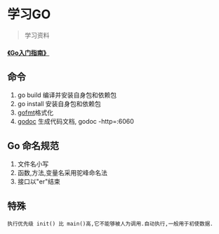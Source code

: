 # 学习GO

> 学习资料

#### [《Go入门指南》](https://github.com/yezihack/the-way-to-go_ZH_CN/blob/master/eBook/directory.md)


## 命令
1. go build 编译并安装自身包和依赖包
1. go install 安装自身包和依赖包
1. [gofmt](https://golang.org/cmd/gofmt/)格式化
1. [godoc](golang.org/cmd/godoc/) 生成代码文档, godoc -http=:6060

## Go 命名规范
1. 文件名小写
1. 函数,方法,变量名采用驼峰命名法
1. 接口以"er"结束

## 特殊
```
执行优先级 init() 比 main()高,它不能够被人为调用.自动执行,一般用于初使数据.

```